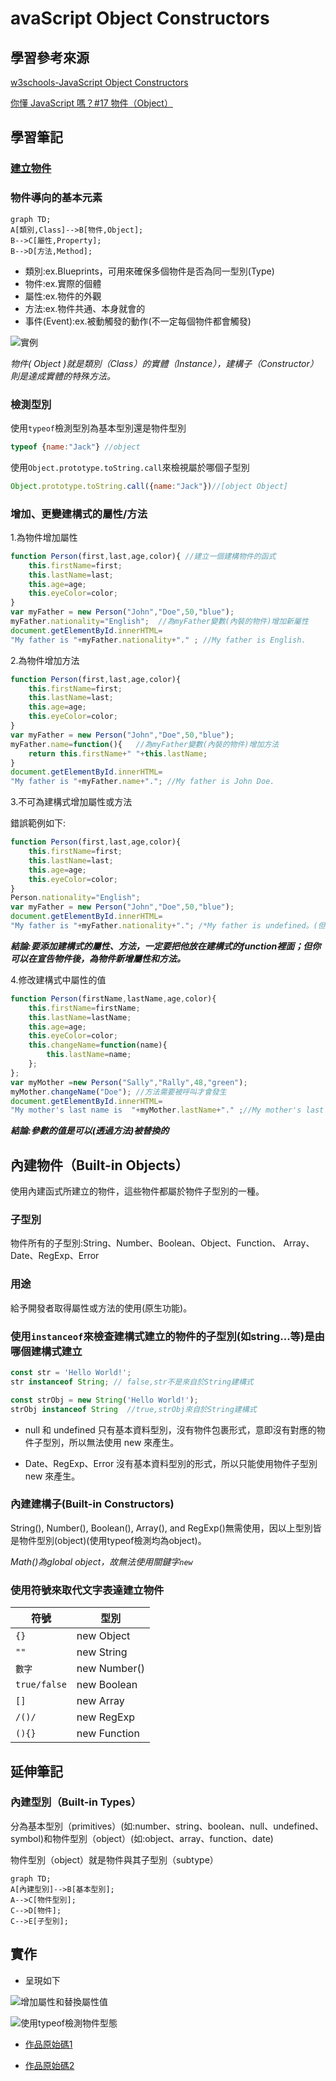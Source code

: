 # avaScript Object Constructors

## 學習參考來源

[w3schools-JavaScript Object Constructors](https://www.w3schools.com/js/js_object_constructors.asp)

[你懂 JavaScript 嗎？#17 物件（Object）](https://ithelp.ithome.com.tw/articles/10204736)

## 學習筆記

### [建立物件](../../../practices/15_js_basic_object/README.md)

### 物件導向的基本元素

```mermaid
graph TD;
A[類別,Class]-->B[物件,Object];
B-->C[屬性,Property];
B-->D[方法,Method];
```

- 類別:ex.Blueprints，可用來確保多個物件是否為同一型別(Type)
- 物件:ex.實際的個體
- 屬性:ex.物件的外觀
- 方法:ex.物件共通、本身就會的
- 事件(Event):ex.被動觸發的動作(不一定每個物件都會觸發)

![實例](/training-web-fundamental/others/homework/js_object_constructors/images/1598547839220.jpg)

*物件( Object )就是類別（Class）的實體（Instance），建構子（Constructor）則是達成實體的特殊方法。*

### 檢測型別

使用`typeof`檢測型別為基本型別還是物件型別

```javascript
typeof {name:"Jack"} //object
```

使用`Object.prototype.toString.call`來檢視屬於哪個子型別

```javascript
Object.prototype.toString.call({name:"Jack"})//[object Object]
```

### 增加、更變建構式的屬性/方法

1.為物件增加屬性

```javascript
function Person(first,last,age,color){ //建立一個建構物件的函式
    this.firstName=first;
    this.lastName=last;
    this.age=age;
    this.eyeColor=color;
}
var myFather = new Person("John","Doe",50,"blue");
myFather.nationality="English";  //為myFather變數(內裝的物件)增加新屬性
document.getElementById.innerHTML=
"My father is "+myFather.nationality+"." ; //My father is English.
```

2.為物件增加方法

```javascript
function Person(first,last,age,color){ 
    this.firstName=first;
    this.lastName=last;
    this.age=age;
    this.eyeColor=color;
}
var myFather = new Person("John","Doe",50,"blue");
myFather.name=function(){   //為myFather變數(內裝的物件)增加方法
    return this.firstName+" "+this.lastName;
}
document.getElementById.innerHTML=
"My father is "+myFather.name+"."; //My father is John Doe.
```

3.不可為建構式增加屬性或方法

錯誤範例如下:

```javascript
function Person(first,last,age,color){ 
    this.firstName=first;
    this.lastName=last;
    this.age=age;
    this.eyeColor=color;
}
Person.nationality="English";
var myFather = new Person("John","Doe",50,"blue");
document.getElementById.innerHTML=
"My father is "+myFather.nationality+"."; /*My father is undefined。(但寫成"My father is "+Person.nationality+"."是可以的)*/
```

***結論:要添加建構式的屬性、方法，一定要把他放在建構式的function裡面；但你可以在宣告物件後，為物件新增屬性和方法。***

4.修改建構式中屬性的值

```javascript
function Person(firstName,lastName,age,color){ 
    this.firstName=firstName;
    this.lastName=lastName;
    this.age=age;
    this.eyeColor=color;
    this.changeName=function(name){
        this.lastName=name;
    };
};
var myMother =new Person("Sally","Rally",48,"green");
myMother.changeName("Doe"); //方法需要被呼叫才會發生
document.getElementById.innerHTML=
"My mother's last name is  "+myMother.lastName+"." ;//My mother's last name is Doe.
```

***結論:參數的值是可以(透過方法)被替換的***

## 內建物件（Built-in Objects）

使用內建函式所建立的物件，這些物件都屬於物件子型別的一種。

### 子型別

物件所有的子型別:String、Number、Boolean、Object、Function、
Array、Date、RegExp、Error

### 用途

給予開發者取得屬性或方法的使用(原生功能)。

### 使用`instanceof`來檢查建構式建立的物件的子型別(如string...等)是由哪個建構式建立

```javascript
const str = 'Hello World!';
str instanceof String; // false,str不是來自於String建構式
```

```javascript
const strObj = new String('Hello World!');
strObj instanceof String  //true,strObj來自於String建構式
```

- null 和 undefined 只有基本資料型別，沒有物件包裹形式，意即沒有對應的物件子型別，所以無法使用 new 來產生。

- Date、RegExp、Error 沒有基本資料型別的形式，所以只能使用物件子型別 new 來產生。

### 內建建構子(Built-in Constructors)

String(), Number(), Boolean(), Array(), and RegExp()無需使用，因以上型別皆是物件型別(object)(使用typeof檢測均為object)。

*Math()為global object，故無法使用關鍵字`new`*

### 使用符號來取代文字表達建立物件

符號|型別
---|---|
`{}`|new Object
`""`|new String
`數字`|new Number()
`true/false`|new Boolean
`[]`|new Array
`/()/`|new RegExp
`(){}`|new Function

## 延伸筆記

### 內建型別（Built-in Types）

分為基本型別（primitives）(如:number、string、boolean、null、undefined、symbol)和物件型別（object）(如:object、array、function、date)

物件型別（object）就是物件與其子型別（subtype）

```mermaid
graph TD;
A[內建型別]-->B[基本型別];
A-->C[物件型別];
C-->D[物件];
C-->E[子型別];
```

## 實作

- 呈現如下

![增加屬性和替換屬性值](/training-web-fundamental/others/homework/js_object_constructors/images/1598601001340.jpg)

![使用typeof檢測物件型態](/training-web-fundamental/others/homework/js_object_constructors/images/1598598516382.jpg)

- [作品原始碼1](/training-web-fundamental/others/homework/js_object_constructors/homework/js_Object_construction_practice.html)

- [作品原始碼2](/training-web-fundamental/others/homework/js_object_constructors/homework/js_Typeof_object.html)
